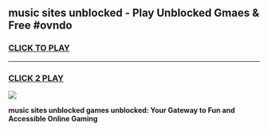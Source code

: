 
## music sites unblocked - Play Unblocked Gmaes & Free #ovndo
<h3>
<a href="https://news.freeplayer.one?title=music_sites_unblocked&ref=03M">CLICK TO PLAY</a></h3>
<hr>

<h3>
<a href="https://news.freeplayer.one?title=music_sites_unblocked&ref=03M">CLICK 2 PLAY</a>
  
</h3>

<a href="https://news.freeplayer.one?title=music_sites_unblocked&ref=03M"><img src="https://clearcache.store/games.png"></a>


**music sites unblocked games unblocked: Your Gateway to Fun and Accessible Online Gaming**
